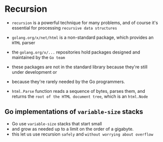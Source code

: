 # Recursion

- `recursion` is a powerful technique for many problems, and of course it's essential for processing `recursive data structures`

- `golang.org/x/net/html` is a non-standard package, which provides an `HTML` parser
- the `golang.org/x/...` repositories hold packages designed and maintained by the `Go team`
- these packages are not in the standard library because they're still under development or 
- because they're rarely needed by the Go programmers.

- `html.Parse` function reads a sequence of bytes, parses them, and returns the `root of the HTML document tree`, which is an `html.Node`

## Go implementations of `variable-size` stacks

- Go use `variable-size` stacks that start small
- and grow as needed up to a limit on the order of a gigabyte.
- this let us use recursion `safely` and `without worrying about overflow`
